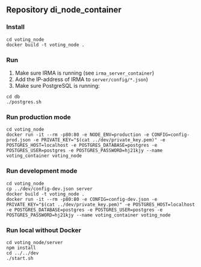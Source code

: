 ## Repository di_node_container

### Install

```shell
cd voting_node
docker build -t voting_node .
```

### Run

1. Make sure IRMA is running (see `irma_server_container`)
2. Add the IP-address of IRMA to `server/config/*.json`)
3. Make sure PostgreSQL is running:

```shell
cd db
./postgres.sh
```

### Run production mode

```shell
cd voting_node
docker run -it --rm -p80:80 -e NODE_ENV=production -e CONFIG=config-prod.json -e PRIVATE_KEY="$(cat ../dev/private_key.pem)" -e POSTGRES_HOST=localhost -e POSTGRES_DATABASE=postgres -e POSTGRES_USER=postgres -e POSTGRES_PASSWORD=hj21kjy --name voting_container voting_node
```

### Run development mode

```shell
cd voting_node
cp ../dev/config-dev.json server
docker build -t voting_node .
docker run -it --rm -p80:80 -e CONFIG=config-dev.json -e PRIVATE_KEY="$(cat ../dev/private_key.pem)" -e POSTGRES_HOST=localhost -e POSTGRES_DATABASE=postgres -e POSTGRES_USER=postgres -e POSTGRES_PASSWORD=hj21kjy --name voting_container voting_node
```

### Run local without Docker

```shell
cd voting_node/server
npm install
cd ../../dev
./start.sh
```
